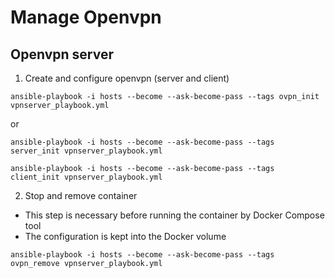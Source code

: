 Manage Openvpn
==============


Openvpn server
--------------

1. Create and configure openvpn (server and client)

  `ansible-playbook -i hosts --become --ask-become-pass --tags ovpn_init vpnserver_playbook.yml`

  or

  `ansible-playbook -i hosts --become --ask-become-pass --tags server_init vpnserver_playbook.yml`
  
  `ansible-playbook -i hosts --become --ask-become-pass --tags client_init vpnserver_playbook.yml`


2. Stop and remove container

  * This step is necessary before running the container by Docker Compose tool
  * The configuration is kept into the Docker volume

  `ansible-playbook -i hosts --become --ask-become-pass --tags ovpn_remove vpnserver_playbook.yml`
